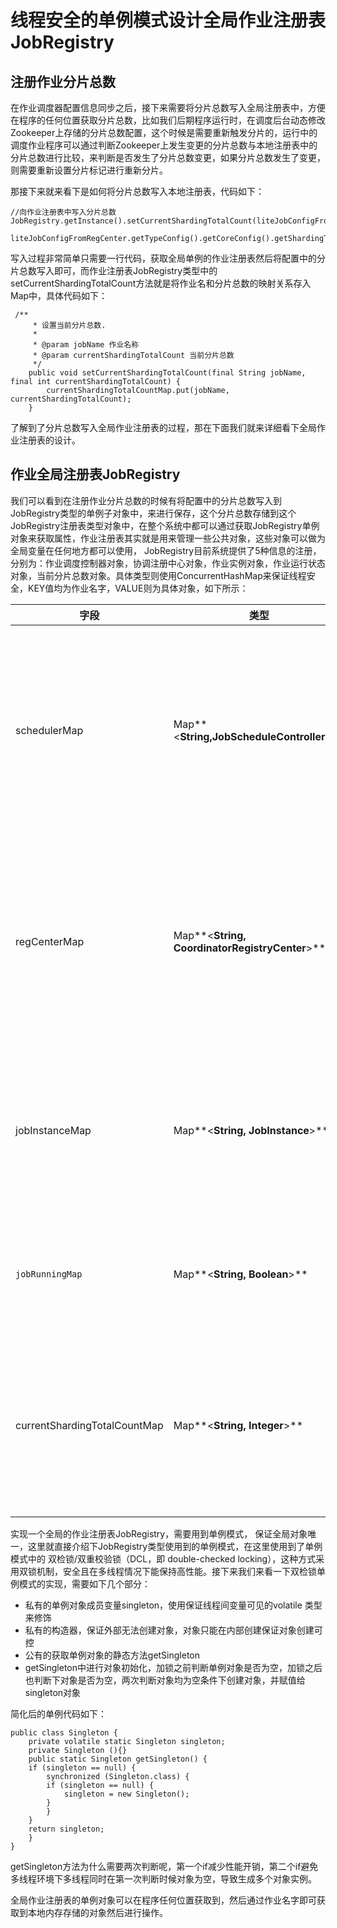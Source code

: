 # 线程安全的单例模式设计全局作业注册表JobRegistry
## 注册作业分片总数

在作业调度器配置信息同步之后，接下来需要将分片总数写入全局注册表中，方便在程序的任何位置获取分片总数，比如我们后期程序运行时，在调度后台动态修改Zookeeper上存储的分片总数配置，这个时候是需要重新触发分片的，运行中的调度作业程序可以通过判断Zookeeper上发生变更的分片总数与本地注册表中的分片总数进行比较，来判断是否发生了分片总数变更，如果分片总数发生了变更，则需要重新设置分片标记进行重新分片。

那接下来就来看下是如何将分片总数写入本地注册表，代码如下：

```
//向作业注册表中写入分片总数
JobRegistry.getInstance().setCurrentShardingTotalCount(liteJobConfigFromRegCenter.getJobName(),
        liteJobConfigFromRegCenter.getTypeConfig().getCoreConfig().getShardingTotalCount());
```

写入过程非常简单只需要一行代码，获取全局单例的作业注册表然后将配置中的分片总数写入即可，而作业注册表JobRegistry类型中的setCurrentShardingTotalCount方法就是将作业名和分片总数的映射关系存入Map中，具体代码如下：



```
 /**
     * 设置当前分片总数.
     *
     * @param jobName 作业名称
     * @param currentShardingTotalCount 当前分片总数
     */
    public void setCurrentShardingTotalCount(final String jobName, final int currentShardingTotalCount) {
        currentShardingTotalCountMap.put(jobName, currentShardingTotalCount);
    }
```

了解到了分片总数写入全局作业注册表的过程，那在下面我们就来详细看下全局作业注册表的设计。

## 作业全局注册表JobRegistry

我们可以看到在注册作业分片总数的时候有将配置中的分片总数写入到JobRegistry类型的单例子对象中，来进行保存，这个分片总数存储到这个JobRegistry注册表类型对象中，在整个系统中都可以通过获取JobRegistry单例对象来获取属性，作业注册表其实就是用来管理一些公共对象，这些对象可以做为全局变量在任何地方都可以使用， JobRegistry目前系统提供了5种信息的注册，分别为：作业调度控制器对象，协调注册中心对象，作业实例对象，作业运行状态对象，当前分片总数对象。具体类型则使用ConcurrentHashMap来保证线程安全，KEY值均为作业名字，VALUE则为具体对象，如下所示：

| 字段                         | 类型                                           | 说明                                                |
| ---------------------------- | ---------------------------------------------- | --------------------------------------------------- |
| schedulerMap                 | Map**<**String,JobScheduleController**>**      | 作业调度控制器映射KEY为作业名，值为作业调度控制器   |
| regCenterMap                 | Map**<**String, CoordinatorRegistryCenter**>** | 作业协调注册中心映射，KEY为作业名，值为协调注册中心 |
| jobInstanceMap               | Map**<**String, JobInstance**>**               | 作业实例映射，KEY为作业名值为作业实例对象           |
| `jobRunningMap`              | Map**<**String, Boolean**>**                   | 作业的运行状态，true为正在运行                      |
| currentShardingTotalCountMap | Map**<**String, Integer**>**                   | 作业分片总数映射，KEY为作业名，值为分片总数         |

实现一个全局的作业注册表JobRegistry，需要用到单例模式， 保证全局对象唯一，这里就直接介绍下JobRegistry类型使用到的单例模式，在这里使用到了单例模式中的 双检锁/双重校验锁（DCL，即 double-checked locking），这种方式采用双锁机制，安全且在多线程情况下能保持高性能。接下来我们来看一下双检锁单例模式的实现，需要如下几个部分：

- 私有的单例对象成员变量singleton，使用保证线程间变量可见的volatile 类型来修饰
- 私有的构造器，保证外部无法创建对象，对象只能在内部创建保证对象创建可控
- 公有的获取单例对象的静态方法getSingleton
- getSingleton中进行对象初始化，加锁之前判断单例对象是否为空，加锁之后也判断下对象是否为空，两次判断对象均为空条件下创建对象，并赋值给singleton对象

简化后的单例代码如下：

```
public class Singleton {  
    private volatile static Singleton singleton;  
    private Singleton (){}  
    public static Singleton getSingleton() {  
    if (singleton == null) {  
        synchronized (Singleton.class) {  
        if (singleton == null) {  
            singleton = new Singleton();  
        }  
        }  
    }  
    return singleton;  
    }  
}
```

getSingleton方法为什么需要两次判断呢，第一个if减少性能开销，第二个if避免多线程环境下多线程同时在第一次判断时候对象为空，导致生成多个对象实例。

全局作业注册表的单例对象可以在程序任何位置获取到，然后通过作业名字即可获取到本地内存存储的对象然后进行操作。
